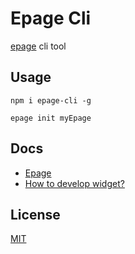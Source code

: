 # Epage Cli

[epage](https://github.com/didi/epage) cli tool

## Usage

```
npm i epage-cli -g

epage init myEpage
```

## Docs

- [Epage](http://epage.didichuxing.com/)
- [How to develop widget?](http://epage.didichuxing.com/developer/widget.html)

## License

[MIT](./LICENSE)
